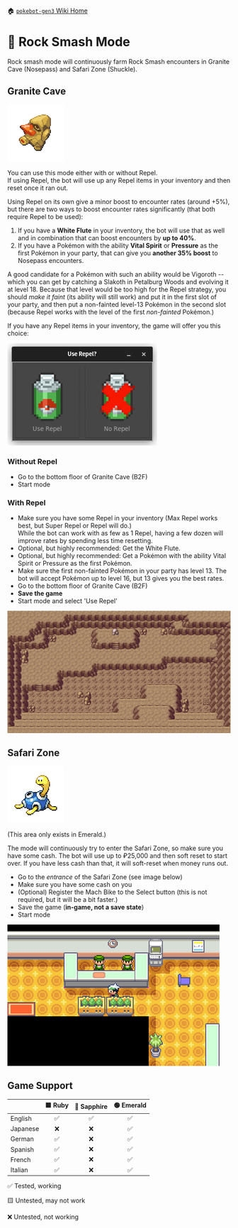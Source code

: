 🏠 [`pokebot-gen3` Wiki Home](../Readme.md)

# 🗿 Rock Smash Mode

Rock smash mode will continuously farm Rock Smash encounters in Granite Cave (Nosepass) and Safari Zone (Shuckle).

## Granite Cave
![](../../modules/web/static/sprites/pokemon/shiny/Nosepass.png)

You can use this mode either with or without Repel.  
If using Repel, the bot will use up any Repel items in your inventory and then reset once it ran out.

Using Repel on its own give a minor boost to encounter rates (around +5%), but there are two ways to
boost encounter rates significantly (that both require Repel to be used):

1. If you have a **White Flute** in your inventory, the bot will use that as well and in combination
   that can boost encounters by **up to 40%**.
2. If you have a Pokémon with the ability **Vital Spirit** or **Pressure** as the first Pokémon in
   your party, that can give you **another 35% boost** to Nosepass encounters.

A good candidate for a Pokémon with such an ability would be Vigoroth -- which you can get by catching
a Slakoth in Petalburg Woods and evolving it at level 18. Because that level would be too high for the
Repel strategy, you should _make it faint_ (its ability will still work) and put it in the first slot
of your party, and then put a non-fainted level-13 Pokémon in the second slot (because Repel works with
the level of the first _non-fainted_ Pokémon.)

If you have any Repel items in your inventory, the game will offer you this choice:

![](../images/repel_prompt.png)

### Without Repel

- Go to the bottom floor of Granite Cave (B2F)
- Start mode

### With Repel

- Make sure you have some Repel in your inventory (Max Repel works best, but Super Repel or Repel will do.)  
  While the bot can work with as few as 1 Repel, having a few dozen will improve rates by spending less time resetting.
- Optional, but highly recommended: Get the White Flute.
- Optional, but highly recommended: Get a Pokémon with the ability Vital Spirit or Pressure as the first Pokémon.
- Make sure the first non-fainted Pokémon in your party has level 13. The bot will accept Pokémon up to level 16, but
  13 gives you the best rates.
- Go to the bottom floor of Granite Cave (B2F)
- **Save the game**
- Start mode and select 'Use Repel'

![image](../images/granite_cave.png)


## Safari Zone
![](../../modules/web/static/sprites/pokemon/shiny/Shuckle.png)

(This area only exists in Emerald.)

The mode will continuously try to enter the Safari Zone, so make sure you have some cash. The bot will use up to ₽25,000 and then soft reset to start over. If you have less cash than that, it will soft-reset when money runs out.

- Go to the _entrance_ of the Safari Zone (see image below)
- Make sure you have some cash on you
- (Optional) Register the Mach Bike to the Select button (this is not required, but it will be a bit faster.)
- Save the game (**in-game, not a save state**)
- Start mode

![image](../images/safari_zone.png)


## Game Support
|          | 🟥 Ruby | 🔷 Sapphire | 🟢 Emerald |
|:---------|:-------:|:-----------:|:----------:|
| English  |    ✅    |      ✅      |     ✅      |
| Japanese |    ❌    |      ❌      |     ✅      |
| German   |    ✅    |      ❌      |     ✅      |
| Spanish  |    ✅    |      ❌      |     ✅      |
| French   |    ✅    |      ❌      |     ✅      |
| Italian  |    ✅    |      ❌      |     ✅      |

✅ Tested, working

🟨 Untested, may not work

❌ Untested, not working
